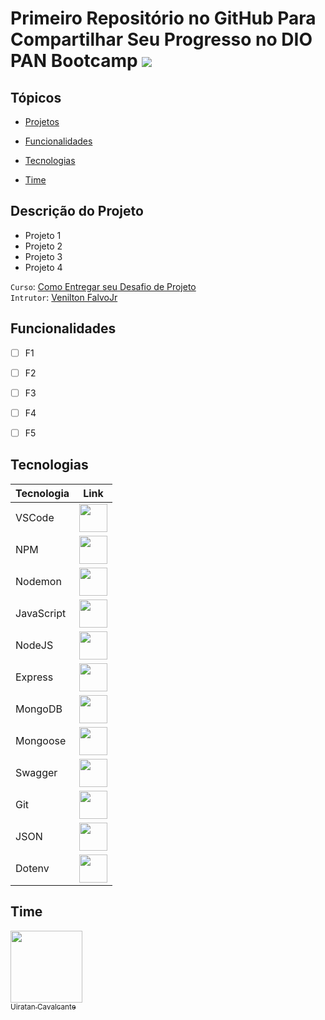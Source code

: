 # Primeiro Repositório no GitHub Para Compartilhar Seu Progresso no DIO PAN Bootcamp <img src="http://img.shields.io/static/v1?label=STATUS&message=EM%20DESENVOLVIMENTO&color=GREEN&style=for-the-badge"/>

## Tópicos 

- [Projetos](#descrição-do-projeto)

- [Funcionalidades](#funcionalidades)

- [Tecnologias](#tecnologias)

- [Time](#time)

## Descrição do Projeto
- Projeto 1
- Projeto 2
- Projeto 3
- Projeto 4

`Curso`: <a href="https://web.dio.me/course/como-entregar-seu-desafio-de-projeto/learning/488fc49a-0738-4e9d-bf87-ea22d2591fde?back=/track/banco-pan-java-developer&tab=undefined&moduleId=undefined">Como Entregar seu Desafio de Projeto
</a><br>
`Intrutor`: <a href="https://linkedin.com/in/falvojr">Venilton FalvoJr</a>

## Funcionalidades
- [ ] F1
- [ ] F2
- [ ] F3
- [ ] F4
- [ ] F5


## Tecnologias
<p align="center">

Tecnologia | Link 
-- | --
 VSCode    | <img height="45" src="https://cdn.jsdelivr.net/gh/devicons/devicon/icons/vscode/vscode-original-wordmark.svg" /> 
NPM     | <img height="45" src="https://cdn.jsdelivr.net/gh/devicons/devicon/icons/npm/npm-original-wordmark.svg" /> |
Nodemon   | <img height="45" src="https://user-images.githubusercontent.com/13700/35731649-652807e8-080e-11e8-88fd-1b2f6d553b2d.png" />
JavaScript | <img height="45" src="https://cdn.jsdelivr.net/gh/devicons/devicon/icons/javascript/javascript-plain.svg" />
NodeJS | <img height="45" src="https://cdn.jsdelivr.net/gh/devicons/devicon/icons/nodejs/nodejs-original-wordmark.svg" /> 
Express | <img height="45" src="https://cdn.jsdelivr.net/gh/devicons/devicon/icons/express/express-original.svg" /> 
MongoDB | <img height="45" src="https://cdn.jsdelivr.net/gh/devicons/devicon/icons/mongodb/mongodb-original-wordmark.svg" /> 
Mongoose | <img height="45" src="https://mongoosejs.com/docs/images/mongoose5_62x30_transparent.png" />
Swagger  |  <img height="45" src="https://static1.smartbear.co/swagger/media/assets/images/swagger_logo.svg" />
Git  | <img height="45" src="https://cdn.jsdelivr.net/gh/devicons/devicon/icons/git/git-original-wordmark.svg" /> |
JSON | <img height="45" src="https://www.opc-router.de/wp-content/uploads/2020/08/what-is-json_600x250px.jpg" />
Dotenv | <img height="45" src="https://raw.githubusercontent.com/motdotla/dotenv/master/dotenv.svg" /> 

<p>

## Time  
[<img src="https://avatars.githubusercontent.com/u/1513309?s=400&u=17c724e73879b241655425c84ddba2f7a731817b&v=4" width=115><br><sub>Uiratan Cavalcante</sub>](https://github.com/uiratan/)
  


